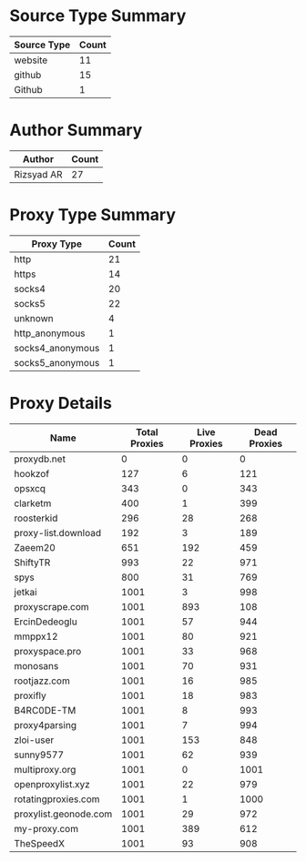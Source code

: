 # Source Type Summary

| Source Type | Count |
|-------------|-------|
| website | 11 |
| github | 15 |
| Github | 1 |


# Author Summary

| Author | Count |
|--------|-------|
| Rizsyad AR | 27 |


# Proxy Type Summary

| Proxy Type | Count |
|------------|-------|
| http | 21 |
| https | 14 |
| socks4 | 20 |
| socks5 | 22 |
| unknown | 4 |
| http_anonymous | 1 |
| socks4_anonymous | 1 |
| socks5_anonymous | 1 |


# Proxy Details

| Name | Total Proxies | Live Proxies | Dead Proxies |
|------|---------------|--------------|---------------|
| proxydb.net | 0 | 0 | 0 |
| hookzof | 127 | 6 | 121 |
| opsxcq | 343 | 0 | 343 |
| clarketm | 400 | 1 | 399 |
| roosterkid | 296 | 28 | 268 |
| proxy-list.download | 192 | 3 | 189 |
| Zaeem20 | 651 | 192 | 459 |
| ShiftyTR | 993 | 22 | 971 |
| spys | 800 | 31 | 769 |
| jetkai | 1001 | 3 | 998 |
| proxyscrape.com | 1001 | 893 | 108 |
| ErcinDedeoglu | 1001 | 57 | 944 |
| mmppx12 | 1001 | 80 | 921 |
| proxyspace.pro | 1001 | 33 | 968 |
| monosans | 1001 | 70 | 931 |
| rootjazz.com | 1001 | 16 | 985 |
| proxifly | 1001 | 18 | 983 |
| B4RC0DE-TM | 1001 | 8 | 993 |
| proxy4parsing | 1001 | 7 | 994 |
| zloi-user | 1001 | 153 | 848 |
| sunny9577 | 1001 | 62 | 939 |
| multiproxy.org | 1001 | 0 | 1001 |
| openproxylist.xyz | 1001 | 22 | 979 |
| rotatingproxies.com | 1001 | 1 | 1000 |
| proxylist.geonode.com | 1001 | 29 | 972 |
| my-proxy.com | 1001 | 389 | 612 |
| TheSpeedX | 1001 | 93 | 908 |
